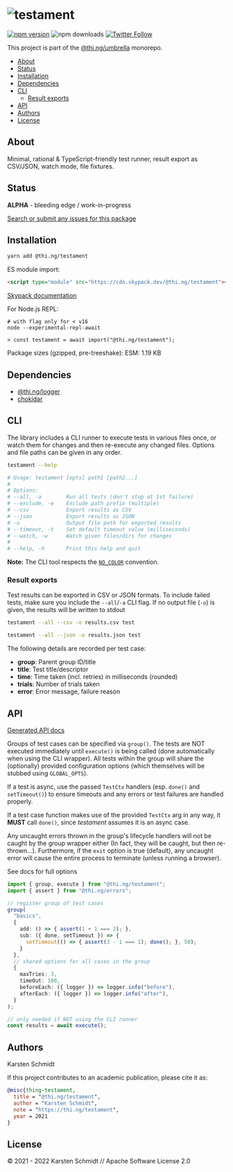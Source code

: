 <!-- This file is generated - DO NOT EDIT! -->

# ![testament](https://media.thi.ng/umbrella/banners-20220914/thing-testament.svg?c87b423c)

[![npm version](https://img.shields.io/npm/v/@thi.ng/testament.svg)](https://www.npmjs.com/package/@thi.ng/testament)
![npm downloads](https://img.shields.io/npm/dm/@thi.ng/testament.svg)
[![Twitter Follow](https://img.shields.io/twitter/follow/thing_umbrella.svg?style=flat-square&label=twitter)](https://twitter.com/thing_umbrella)

This project is part of the
[@thi.ng/umbrella](https://github.com/thi-ng/umbrella/) monorepo.

- [About](#about)
- [Status](#status)
- [Installation](#installation)
- [Dependencies](#dependencies)
- [CLI](#cli)
  - [Result exports](#result-exports)
- [API](#api)
- [Authors](#authors)
- [License](#license)

## About

Minimal, rational & TypeScript-friendly test runner, result export as CSV/JSON, watch mode, file fixtures.

## Status

**ALPHA** - bleeding edge / work-in-progress

[Search or submit any issues for this package](https://github.com/thi-ng/umbrella/issues?q=%5Btestament%5D+in%3Atitle)

## Installation

```bash
yarn add @thi.ng/testament
```

ES module import:

```html
<script type="module" src="https://cdn.skypack.dev/@thi.ng/testament"></script>
```

[Skypack documentation](https://docs.skypack.dev/)

For Node.js REPL:

```text
# with flag only for < v16
node --experimental-repl-await

> const testament = await import("@thi.ng/testament");
```

Package sizes (gzipped, pre-treeshake): ESM: 1.19 KB

## Dependencies

- [@thi.ng/logger](https://github.com/thi-ng/umbrella/tree/develop/packages/logger)
- [chokidar](https://github.com/thi-ng/umbrella/tree/develop/packages/undefined)

## CLI

The library includes a CLI runner to execute tests in various files once, or
watch them for changes and then re-execute any changed files. Options and file
paths can be given in any order.

```bash
testament --help

# Usage: testament [opts] path1 [path2...]
#
# Options:
# --all, -a        Run all tests (don't stop at 1st failure)
# --exclude, -e    Exclude path prefix (multiple)
# --csv            Export results as CSV
# --json           Export results as JSON
# -o               Output file path for exported results
# --timeout, -t    Set default timeout value (milliseconds)
# --watch, -w      Watch given files/dirs for changes
#
# --help, -h       Print this help and quit
```

**Note:** The CLI tool respects the [`NO_COLOR`](https://no-color.org/) convention.

### Result exports

Test results can be exported in CSV or JSON formats. To include failed tests,
make sure you include the `--all`/`-a` CLI flag. If no output file (`-o`) is
given, the results will be written to stdout

```bash
testament --all --csv -o results.csv test

testament --all --json -o results.json test
```

The following details are recorded per test case:

- **group**: Parent group ID/title
- **title**: Test title/descriptor
- **time**: Time taken (incl. retries) in milliseconds (rounded)
- **trials**: Number of trials taken
- **error**: Error message, failure reason

## API

[Generated API docs](https://docs.thi.ng/umbrella/testament/)

Groups of test cases can be specified via `group()`. The tests are NOT executed
immediately until `execute()` is being called (done automatically when using the
CLI wrapper). All tests within the group will share the (optionally) provided
configuration options (which themselves will be stubbed using `GLOBAL_OPTS`).

If a test is async, use the passed `TestCtx` handlers (esp. `done()` and
`setTimeout()`) to ensure timeouts and any errors or test failures are handled
properly.

If a test case function makes use of the provided `TestCtx` arg in any way, it
**MUST** call `done()`, since _testament_ assumes it is an async case.

Any uncaught errors thrown in the group's lifecycle handlers will not be caught
by the group wrapper either (In fact, they will be caught, but then
re-thrown...). Furthermore, if the `exit` option is true (default), any uncaught
error will cause the entire process to terminate (unless running a browser).

See docs for full options

```ts
import { group, execute } from "@thi.ng/testament";
import { assert } from "@thi.ng/errors";

// register group of test cases
group(
  "basics",
  {
    add: () => { assert(1 + 1 === 2); },
    sub: ({ done, setTimeout }) => {
      setTimeout(() => { assert(3 - 1 === 1); done(); }, 50);
    }
  },
  // shared options for all cases in the group
  {
    maxTries: 3,
    timeOut: 100,
    beforeEach: ({ logger }) => logger.info("before"),
    afterEach: ({ logger }) => logger.info("after"),
  }
);

// only needed if NOT using the CLI runner
const results = await execute();
```

## Authors

Karsten Schmidt

If this project contributes to an academic publication, please cite it as:

```bibtex
@misc{thing-testament,
  title = "@thi.ng/testament",
  author = "Karsten Schmidt",
  note = "https://thi.ng/testament",
  year = 2021
}
```

## License

&copy; 2021 - 2022 Karsten Schmidt // Apache Software License 2.0
